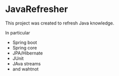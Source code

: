 # JavaRefresher

This project was created to refresh Java knowledge.

In particular

 - Spring boot
 - Spring core
 - JPA/Hibernate
 - JUnit
 - JAva streams
 - and wahtnot

